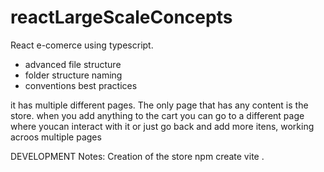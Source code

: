 # reactLargeScaleConcepts

React e-comerce using typescript. 
- advanced file structure
- folder structure naming
- conventions best practices


it has multiple different pages. The only page that has any content is the store.
when you add anything to the cart you can go to a different page where youcan interact with it or just go back and add more itens, working acroos multiple pages


DEVELOPMENT Notes:
Creation of the store
npm create vite .